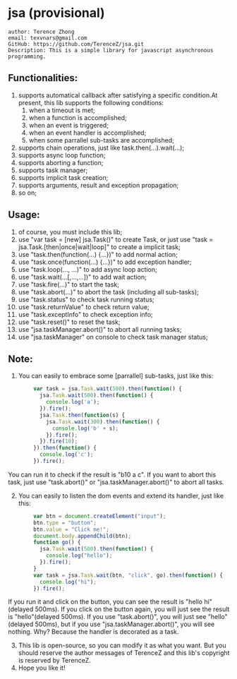 jsa (provisional)
======================================
    author: Terence Zhong
    email: texvnars@gmail.com
    GitHub: https://github.com/TerenceZ/jsa.git
    Description: This is a simple library for javascript asynchronous programming.
 
 Functionalities:
--------------------------------------
1. supports automatical callback after satisfying a specific condition.At present, this lib supports the following conditions:
    1. when a timeout is met;
    2. when a function is accomplished;
    3. when an event is triggered;
    4. when an event handler is accomplished;
    5. when some parrallel sub-tasks are accomplished;
2. supports chain operations, just like task.then(...).wait(...);
3. supports async loop function;
4. supports aborting a function;
5. supports task manager;
6. supports implicit task creation;
7. supports arguments, result and exception propagation;
8. so on;
 
Usage:
--------------------------------------

1. of course, you must include this lib;
2. use "var task = [new] jsa.Task()" to create Task,
   or just use "task = jsa.Task.[then|once|wait|loop]"
   to create a implicit task;
3. use "task.then(function(...) {...})" to add normal
   action;
4. use "task.once(function(...) {...})" to add exception
   handler;
5. use "task.loop(..., ...)" to add async loop action;
6. use "task.wait(...[,...,...])" to add wait action;
7. use "task.fire(...)" to start the task;
8. use "task.abort(...)" to abort the task (including all sub-tasks);
9. use "task.status" to check task running status;
10. use "task.returnValue" to check return value;
11. use "task.exceptInfo" to check exception info;
12. use "task.reset()" to reset the task;
13. use "jsa.taskManager.abort()" to abort all running tasks;
14. use "jsa.taskManager" on console to check task manager status;
 
Note:
--------------------------------------

1. You can easily to embrace some [parrallel] sub-tasks, just like this:
```javascript
        var task = jsa.Task.wait(500).then(function() {
          jsa.Task.wait(500).then(function() {
            console.log('a'); 
          }).fire();
          jsa.Task.then(function(s) {
            jsa.Task.wait(300).then(function() {
              console.log('b' + s);
            }).fire();
          }).fire(10);
        }).then(function() {
          console.log('c');
        }).fire();
```
You can run it to check if the result is "b10 a c".
If you want to abort this task, just use "task.abort()" or "jsa.taskManager.abort()" to abort all tasks.
 
2. You can easily to listen the dom events and extend its handler, just like this:
```javascript
        var btn = document.createElement("input");
        btn.type = "button";
        btn.value = "Click me!";
        document.body.appendChild(btn);
        function go() {
          jsa.Task.wait(500).then(function() {
            console.log("hello");
          }).fire();
        }
        var task = jsa.Task.wait(btn, "click", go).then(function() {
          console.log("hi");
        }).fire();
```
If you run it and click on the button, you can see the result is "hello hi"(delayed 500ms).
If you click on the button again, you will just see the result is "hello"(delayed 500ms).
If you use "task.abort()", you will just see "hello"(delayed 500ms), but if you use "jsa.taskManager.abort()", you will see nothing.
Why?  Because the handler is decorated as a task.
 
3. This lib is open-source, so you can modify it as what you want. But you should reserve the author messages 
   of TerenceZ and this lib's copyright is reserved by TerenceZ.
4. Hope you like it!
 
